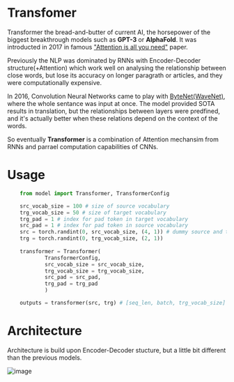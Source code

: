 # Transfomer
Transformer the bread-and-butter of current AI, the horsepower of the biggest breakthrough models such as __GPT-3__ or __AlphaFold__. It was introducted in 2017 in famous ["Attention is all you need"](https://arxiv.org/pdf/1706.03762.pdf) paper. 

Previously the NLP was dominated by RNNs with Encoder-Decoder structure(+Attention) which work well on analysing the relationship between close words, but lose its accuracy on longer paragrath or articles, and they were computationally expensive. 

In 2016, Convolution Neural Networks came to play with [ByteNet(WaveNet)](https://deepmind.com/blog/article/wavenet-generative-model-raw-audio), where the whole sentance was input at once. The model provided SOTA results in translation, but the relationships between layers were predfined, and it's actually better when these relations depend on the context of the words. 

So eventually __Transformer__ is a combination of Attention mechansim from RNNs and parrael computation capabilities of CNNs. 


# Usage
```python
    from model import Transformer, TransformerConfig

    src_vocab_size = 100 # size of source vocabulary
    trg_vocab_size = 50 # size of target vocabulary
    trg_pad = 1 # index for pad token in target vocabulary
    src_pad = 1 # index for pad token in source vocabulary
    src = torch.randint(0, src_vocab_size, (4, 1)) # dummy source and target sentance
    trg = torch.randint(0, trg_vocab_size, (2, 1))
    
    transformer = Transformer(
            TransformerConfig,
            src_vocab_size = src_vocab_size,
            trg_vocab_size = trg_vocab_size,
            src_pad = src_pad,
            trg_pad = trg_pad
            )

    outputs = transformer(src, trg) # [seq_len, batch, trg_vocab_size]

```

# Architecture
Architecture is build upon Encoder-Decoder stucture, but a little bit different than the previous models. 

![image](https://github.com/maciejbalawejder/DeepLearning-collection/blob/main/NLP/Transformer/images/transformerE-D.png)
